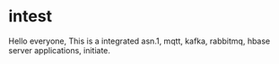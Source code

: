 # intest
Hello everyone,
This is a integrated asn.1, mqtt, kafka, rabbitmq, hbase server applications, initiate.
